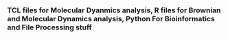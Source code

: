 ### TCL files for Molecular Dyanmics analysis, R files for Brownian and Molecular Dynamics analysis, Python For Bioinformatics and File Processing stuff
